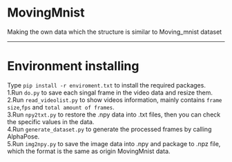# MovingMnist
Making the own data which the structure is similar to Moving_mnist dataset

***
# Environment installing
Type `pip install -r enviroment.txt` to install the required packages.  
  1.Run `do.py` to save each singal frame in the video data and resize them.  
  2.Run `read_videolist.py` to show videos information, mainly contains `frame size`,`fps` and `total amount of frames`.  
  3.Run `npy2txt.py` to restore the .npy data into .txt files, then you can check the specific values in the data.  
  4.Run `generate_dataset.py` to generate the processed frames by calling AlphaPose.  
  5.Run `img2npy.py` to save the image data into .npy and package to .npz file, which the format is the same as origin MovingMnist data.  

